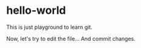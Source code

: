 # hello-world
This is just playground to learn git.

Now, let's try to edit the file... And commit changes.
